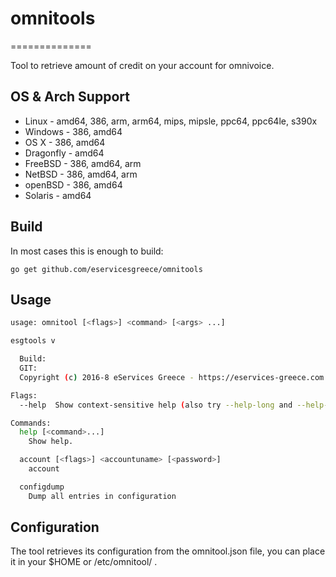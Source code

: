 # omnitools
==============

Tool to retrieve amount of credit on your account for omnivoice.

## OS & Arch Support
* Linux - amd64, 386, arm, arm64, mips, mipsle, ppc64, ppc64le, s390x
* Windows - 386, amd64
* OS X - 386, amd64
* Dragonfly - amd64
* FreeBSD - 386, amd64, arm
* NetBSD - 386, amd64, arm
* openBSD - 386, amd64
* Solaris - amd64

## Build
In most cases this is enough to build:
```
go get github.com/eservicesgreece/omnitools
```

## Usage
```bash
usage: omnitool [<flags>] <command> [<args> ...]

esgtools v

  Build:
  GIT:
  Copyright (c) 2016-8 eServices Greece - https://eservices-greece.com

Flags:
  --help  Show context-sensitive help (also try --help-long and --help-man).

Commands:
  help [<command>...]
    Show help.

  account [<flags>] <accountuname> [<password>]
    account

  configdump
    Dump all entries in configuration                                          
```

## Configuration
The tool retrieves its configuration from the omnitool.json file, you can place it in your $HOME or /etc/omnitool/ .

